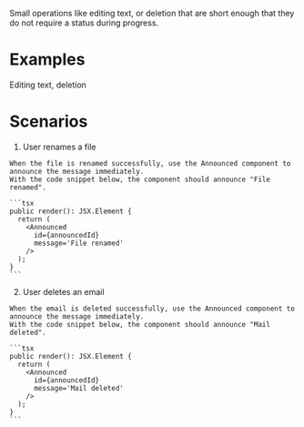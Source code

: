 Small operations like editing text, or deletion that are short enough that they do not require a status during progress.

# Examples
Editing text, deletion

# Scenarios
  1. User renames a file

    When the file is renamed successfully, use the Announced component to announce the message immediately.
    With the code snippet below, the component should announce "File renamed".

    ```tsx
    public render(): JSX.Element {
      return (
        <Announced
          id={announcedId}
          message='File renamed'
        />
      );
    }
    ```

  2. User deletes an email

    When the email is deleted successfully, use the Announced component to announce the message immediately.
    With the code snippet below, the component should announce "Mail deleted".

    ```tsx
    public render(): JSX.Element {
      return (
        <Announced
          id={announcedId}
          message='Mail deleted'
        />
      );
    }
    ```